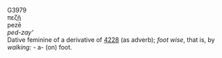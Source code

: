 <body>
  <p>G3979<br>  πεζῇ  <br> pezē  <br><i>ped-zay‘ </i><br>Dative feminine of a derivative of <a href="g4228.htm">4228</a> (as adverb); <i>foot</i> <i>wise</i>, that is, by <i>walking:</i> - a- (on) foot.<br></p>
 </body>